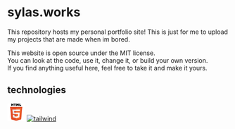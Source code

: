 # sylas.works
This repository hosts my personal portfolio site! This is just for me to upload my projects that are made when im bored.

This website is open source under the MIT license.  
You can look at the code, use it, change it, or build your own version.  
If you find anything useful here, feel free to take it and make it yours. 

## technologies
<a href="https://www.w3.org/html/" target="_blank" rel="noreferrer"> <img src="https://raw.githubusercontent.com/devicons/devicon/master/icons/html5/html5-original-wordmark.svg" alt="html5" width="40" height="40"/></a>
<a href="https://tailwindcss.com/" target="_blank" rel="noreferrer"> <img src="https://www.vectorlogo.zone/logos/tailwindcss/tailwindcss-icon.svg" alt="tailwind" width="40" height="40"/></a>
